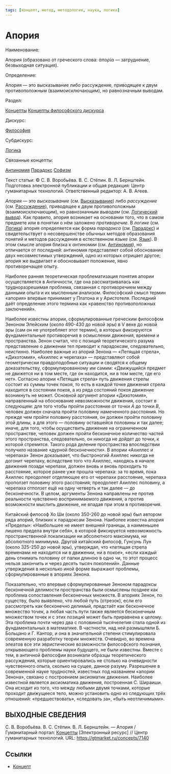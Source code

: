 ```yaml
---
tags: [концепт, метод, методология, наука, логика]
---
```

# Апория

Наименование:

Апория (образовано от греческого слова: ἀπορία — затруднение, безвыходная ситуация).

Определение:

Апория — это высказывание либо рассуждение, приводящее к двум противоположным (взаимоисключающим), но равнозначным выводам.

Раздел:

[Концепты](https://gtmarket.ru/concepts/)  [Концепты философского дискурса](https://gtmarket.ru/concepts/philosophical-concepts)

Дискурс:

[Философия](https://gtmarket.ru/concepts/6862)

Субдискурс:

[Логика](https://gtmarket.ru/concepts/6892)

Связанные концепты:

[Антиномия](https://gtmarket.ru/concepts/7138) [Парадокс](https://gtmarket.ru/concepts/6956) [Софизм](https://gtmarket.ru/concepts/7239)

Текст статьи: © С. В. Воробьёва. В. С. Стёпин. В. Л. Бернштейн. Подготовка электронной публикации и общая редакция: Центр гуманитарных технологий. Ответственный редактор: А. В. Агеев.

_Апория_ — это _высказывание_ (см. [Высказывание](https://gtmarket.ru/concepts/7001)) либо _рассуждение_ (см. [Рассуждение](https://gtmarket.ru/concepts/7098)), приводящее к двум противоположным (взаимоисключающим), но равнозначным _выводам_ (см. [Логический вывод](https://gtmarket.ru/concepts/6918)). Как правило, апория возникает на основании того, что в самом предмете или в понятии о нём заложено _противоречие_. В _логике_ (см. [Логика](https://gtmarket.ru/concepts/6892)) апория определяется как форма _парадокса_ (см. [Парадокс](https://gtmarket.ru/concepts/6956)) и свидетельствует о несовершенстве обычных методов образования понятий и методов рассуждения в естественном _языке_ (см. [Язык](https://gtmarket.ru/concepts/7076)). В этом смысле апория близка к _антиномии_ (см. [Антиномия](https://gtmarket.ru/concepts/7138)), но отличается от последней: антиномия представляет собой обоснование двух несовместимых утверждений, одно из которых отрицает другое; апория же выдвигает и обосновывает положение, явно противоречащее опыту.

Наиболее ранняя теоретическая проблематизация понятия апории осуществляется в Античности, где она рассматривалась как трудноразрешимая проблема, связанная с противоречием между данными опыта и их мысленным анализом. Философский смысл термин «апория» впервые принимает у Платона и у Аристотеля. Последний даёт определение этого термина как «равенство противоположных заключений».

Наиболее известны апории, сформулированные греческим философом Зеноном Элейским (около 490-430 до новой эры) в V веке до новой эры (сам он не употребляет этот термин), в которых фиксируются фундаментальные противоречия в осмыслении движения, времени и пространства. Зенон считал, что с позиций теоретического разума представление о движении тел приводит к парадоксам, следовательно, неистинно. Наиболее важные из апорий Зенона — «Летящая стрела», «Дихотомия», «Ахиллес и черепаха» — представляют собой геометрически правдоподобные ситуации и сводятся к общему доказательству, сформулированному им самим: «Движущийся предмет не движется ни в том месте, где он находится, ни в том месте, где его нет». Согласно апории «Летящая стрела» путь движения стрелы состоит из суммы точек покоя, то есть в каждой точке движения стрела находится в состоянии покоя, а из ряда состояний покоя движение возникнуть не может. Основной аргумент апории «Дихотомия», направленный на обоснование невозможности движения, состоит в следующем: для того чтобы пройти расстояние от точки _A_ до точки _B_, человек должен сначала пройти половину намеченного расстояния. Но прежде чем пройти половину расстояния, он должен пройти половину этой длины, а для этого — половину оставшейся половины и так далее; иначе, для того, чтобы осуществить движение на ограниченном пространстве, человек должен пройти бесконечное количество частей этого пространства, следовательно, он никогда не дойдет до точки, к которой стремится. Такого рода деление пространства впоследствии получило название «дурной бесконечности». В апории «Ахиллес и черепаха» Зенон доказывает, что быстроногий Ахиллес никогда не догонит черепаху, вследствие того что Ахиллес, находясь в начале движения позади черепахи, должен вновь и вновь проходить то расстояние, которое ранее уже прошла черепаха: за то время, пока Ахиллес преодолеет отделяющее его от черепахи расстояние, черепаха проползет половину этого расстояния; преодолеет Ахиллес половину, а черепаха отползет ещё на одну четверть и так далее — до бесконечности. В целом, аргументы Зенона направлены не против реальности чувственно воспринимаемого движения, а против возможности мыслить движение, не впадая при этом в противоречия.

Китайский философ Хо Ши (около 350-260 до новой эры) был автором ряда апорий, близких к парадоксам Зенона. Наиболее известна апория «Пределы»: «Наибольшее не имеет внешней границы, а наименьшее лишено предела внутри себя», в которой фиксируется невозможность пространственной локализации ни абсолютного максимума, ни абсолютного минимума. Другой китайский философ, Гунсунь Лун (около 325-250 до новой эры), утверждал, что «летящая стрела временами не находится ни в движении, ни в покое», «если каждый день отнимать половину от палки длиною в одно чи, то этот процесс нельзя закончить и через десять тысяч поколений». Данные утверждения в несколько иной форме выражают проблемы, сформулированные в апориях Зенона.

Показательно, что впервые сформулированные Зеноном парадоксы бесконечной делимости пространства были осмыслены позднее как проблема сопоставления бесконечных множеств. В апориях Зенон, по существу, было выявлено, что любой путь (отрезок), если его рассмотреть как бесконечно делимый, предстаёт как бесконечное множество точек, а любая часть пути также является бесконечным множеством точек и с этих позиций может быть приравнена к целому. Эта проблема почти через два с половиной тысячелетия стала одной из фундаментальных в математике. В частности, над ней размышляли Б. Больцано и Г. Кантор, и она в значительной степени стимулировала современную разработку теории множеств. Очевидно, во времена элеатов все эти эвристические возможности философского познания, открывающего проблемы науки будущего, не были известны. Вместе с тем, в античной философии возникали образцы теоретического рассуждения, которые ориентировались не столько на очевидности чувственного опыта, сколько на сущее, данное разуму. Разрешение в современной науке трудностей, известных под названием «апории Зенона», связано с построением аксиоматик движения. Наиболее известной является аксиоматика движения, построенная С. Шираиши. Она исходит из того, что между любыми двумя точками, которые проходит движущееся тело, можно установить одно из следующих трёх отношений: «предшествовать», «следовать за», «быть неотличимыми».

## ВЫХОДНЫЕ СВЕДЕНИЯ

С. В. Воробьёва. В. С. Стёпин. В. Л. Бернштейн. — Апория / Гуманитарный портал: [Концепты](https://gtmarket.ru/concepts/) [Электронный ресурс] // Центр гуманитарных технологий. URL: <https://gtmarket.ru/concepts/7140>

## Ссылки

* [Концепт](Концепт.md)
